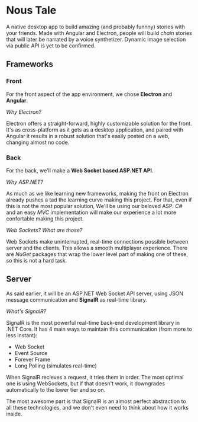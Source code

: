 # Nous Tale

A native desktop app to build amazing (and probably funnny) stories with your friends. Made with Angular and Electron, people will build *chain* stories that will later be narrated by a voice synthetizer. Dynamic image selection via public API is yet to be confirmed.

## Frameworks

### Front
For the front aspect of the app environment, we chose **Electron** and **Angular**.

*Why Electron?*  

Electron offers a straight-forward, highly customizable solution for the front. It's as cross-platform as it gets as a desktop application, and paired with Angular it results in a robust solution that's easily posted on a web, changing almost no code.

### Back
For the back, we'll make a **Web Socket based ASP.NET API**.

*Why ASP.NET?*  

As much as we like learning new frameworks, making the front on Electron already pushes a tad the learning curve making this project. For that, even if this is not the most popular solution, We'll be using our beloved ASP.
*C#* and an easy *MVC* implementation will make our experience a lot more confortable making this project.

*Web Sockets? What are those?*  

Web Sockets make uninterrupted, real-time connections possible between server and the clients. This allows a smooth multiplayer experience. There are *NuGet* packages that wrap the lower level part of making one of these, so this is not a hard task.

## Server
As said earlier, it will be an ASP.NET Web Socket API server, using JSON message communication and **SignalR** as real-time library.

*What's SignalR?*

SignalR is the most powerful real-time back-end development library in .NET Core. It has 4 main ways to maintain this communication (from more to less instant):
- Web Socket
- Event Source
- Forever Frame
- Long Polling (simulates real-time)

When SignalR recieves a request, it tries them in order. The most optimal one is using WebSockets, but if that doesn't work, it downgrades automatically to the lower tier and so on.

The most awesome part is that SignalR is an almost perfect abstraction to all these technologies, and we don't even need to think about how it works inside.

